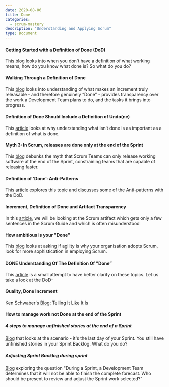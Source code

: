 ```yaml
---
date: 2020-08-06
title: Done
categories:
  - scrum-mastery
description: "Understanding and Applying Scrum"
type: Document
---
```

#### Getting Started with a Definition of Done (DoD)
This [blog](https://www.scrum.org/resources/blog/getting-started-definition-done-dod) looks into when you don't have a definition of what working means, how do you know what done is? So what do you do?

#### Walking Through a Definition of Done
This [blog](https://www.scrum.org/resources/blog/walking-through-definition-done) looks into understanding of what makes an increment truly releasable - and therefore genuinely “Done” - provides transparency over the work a Development Team plans to do, and the tasks it brings into progress.

#### Definition of Done Should Include a Definition of Undo(ne)
This [article](https://www.scrum.org/resources/blog/definition-done-should-include-definition-undone) looks at why understanding what isn’t done is as important as a definition of what is done.

#### Myth 3: In Scrum, releases are done only at the end of the Sprint
This [blog](https://www.scrum.org/resources/blog/myth-3-scrum-releases-are-done-only-end-sprint) debunks the myth that Scrum Teams can only release working software at the end of the Sprint, constraining teams that are capable of releasing faster.

#### Definition of ‘Done’: Anti-Patterns
This [article](https://medium.com/serious-scrum/definition-of-done-anti-patterns-18f2bfdf1083) explores this topic and discusses some of the Anti-patterns with the DoD.

#### Increment, Definition of Done and Artifact Transparency
In this [article](https://www.vivifyscrum.com/insights/increment-definition-of-done-and-artifact-transparency), we will be looking at the Scrum artifact which gets only a few sentences in the Scrum Guide and which is often misunderstood

#### How ambitious is your "Done"
This [blog](https://www.scrum.org/resources/blog/how-ambitious-your-done) looks at asking if agility is why your organisation adopts Scrum, look for more sophistication in employing Scrum.

#### DONE Understanding Of The Definition Of "Done”
This [article](https://www.scrum.org/resources/blog/done-understanding-definition-done) is a small attempt to have better clarity on these topics. Let us take a look at the DoD-

#### Quality, Done Increment
Ken Schwaber's [Blog](https://kenschwaber.wordpress.com/2015/10/05/quality-done-increment/): Telling It Like It Is

#### How to manage work not Done at the end of the Sprint
##### 4 steps to manage unfinished stories at the end of a Sprint
[Blog](https://medium.com/swlh/4-steps-to-manage-unfinished-stories-at-the-end-of-a-sprint-3b21edc16d55) that looks at the scenario - it's the last day of your Sprint. You still have unfinished stories in your Sprint Backlog. What do you do?

##### Adjusting Sprint Backlog during sprint
[Blog](https://www.scrum.org/forum/scrum-forum/31601/open-scrum-test-question-discussion-adjusting-sprint-backlog-during-sprint) exploring the question "During a Sprint, a Development Team determines that it will not be able to finish the complete forecast. Who should be present to review and adjust the Sprint work selected?"
